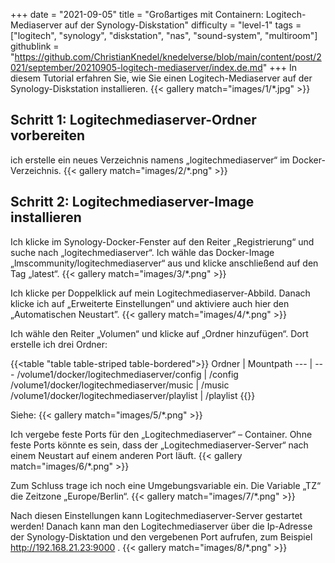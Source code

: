 +++
date = "2021-09-05"
title = "Großartiges mit Containern: Logitech-Mediaserver auf der Synology-Diskstation"
difficulty = "level-1"
tags = ["logitech", "synology", "diskstation", "nas", "sound-system", "multiroom"]
githublink = "https://github.com/ChristianKnedel/knedelverse/blob/main/content/post/2021/september/20210905-logitech-mediaserver/index.de.md"
+++
In diesem Tutorial erfahren Sie, wie Sie einen Logitech-Mediaserver auf der Synology-Diskstation installieren.
{{< gallery match="images/1/*.jpg" >}}

## Schritt 1: Logitechmediaserver-Ordner vorbereiten
ich erstelle ein neues Verzeichnis namens „logitechmediaserver“ im Docker-Verzeichnis. 
{{< gallery match="images/2/*.png" >}}

## Schritt 2: Logitechmediaserver-Image installieren
Ich klicke im Synology-Docker-Fenster auf den Reiter „Registrierung“ und suche nach „logitechmediaserver“. Ich wähle das Docker-Image „lmscommunity/logitechmediaserver“ aus und klicke anschließend auf den Tag „latest“. 
{{< gallery match="images/3/*.png" >}}


Ich klicke per Doppelklick auf mein Logitechmediaserver-Abbild. Danach klicke ich auf „Erweiterte Einstellungen“ und aktiviere auch hier den „Automatischen Neustart”. 
{{< gallery match="images/4/*.png" >}}


Ich wähle den Reiter „Volumen“ und klicke auf „Ordner hinzufügen“. Dort erstelle ich drei Ordner:

{{<table "table table-striped table-bordered">}}
Ordner |	 Mountpath
--- | --- 
/volume1/docker/logitechmediaserver/config | /config
/volume1/docker/logitechmediaserver/music | /music
/volume1/docker/logitechmediaserver/playlist | /playlist
{{</table>}}

Siehe:
{{< gallery match="images/5/*.png" >}}


Ich vergebe feste Ports für den „Logitechmediaserver“ – Container. Ohne feste Ports könnte es sein, dass der „Logitechmediaserver-Server“ nach einem Neustart auf einem anderen Port läuft.
{{< gallery match="images/6/*.png" >}}


Zum Schluss trage ich noch eine Umgebungsvariable ein. Die Variable „TZ“ die Zeitzone „Europe/Berlin“.
{{< gallery match="images/7/*.png" >}}

Nach diesen Einstellungen kann Logitechmediaserver-Server gestartet werden! Danach kann man den Logitechmediaserver über die Ip-Adresse der Synology-Disktation und den vergebenen Port aufrufen, zum Beispiel http://192.168.21.23:9000 .
{{< gallery match="images/8/*.png" >}}

